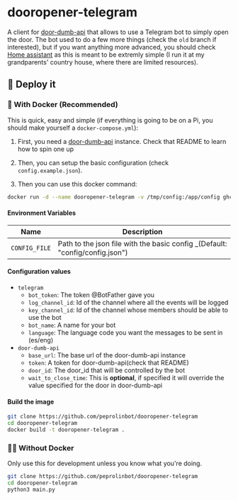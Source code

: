 # dooropener-telegram
A client for [door-dumb-api](https://codeberg.org/peprolinbot/door-dumb-api) that allows to use a Telegram bot to simply open the door. The bot used to do a few more things (check the `old` branch if interested), but if you want anything more advanced, you should check [Home assistant](https://www.home-assistant.io/) as this is meant to be extremly simple (I run it at my grandparents' country house, where there are limited resources).

## 🔧 Deploy it 

###  🐳 With Docker (Recommended)

This is quick, easy and simple (if everything is going to be on a Pi, you should make yourself a `docker-compose.yml`):

1. First, you need a [door-dumb-api](https://codeberg.org/peprolinbot/door-dumb-api) instance. Check that README to learn how to spin one up

2. Then, you can setup the basic configuration (check `config.example.json`).

3. Then you can use this docker command:
```bash
docker run -d --name dooropener-telegram -v /tmp/config:/app/config ghcr.io/peprolinbot/dooropener-telegram
```

#### Environment Variables

| Name              | Description                                                                                                         |
|-------------------|-----------------------------------------------------------------------------|
| `CONFIG_FILE`     | Path to the json file with the basic config _(Default: "config/config.json")|

#### Configuration values
- `telegram`
    - `bot_token`: The token @BotFather gave you
    - `log_channel_id`: Id of the channel where all the events will be logged
    - `key_channel_id`: Id of the channel whose members should be able to use the bot
    - `bot_name`: A name for your bot
    - `language`: The language code you want the messages to be sent in (es/eng)
- `door-dumb-api`
    - `base_url`: The base url of the door-dumb-api instance
    - `token`: A token for door-dumb-api(check that README)
    - `door_id`: The door_id that will be controlled by the bot
    - `wait_to_close_time`: This is **optional**, if specified it will override the value specified for the door in door-dumb-api

#### Build the image
```bash
git clone https://github.com/peprolinbot/dooropener-telegram
cd dooropener-telegram
docker build -t dooropener-telegram .
```

### 💪🏻 Without Docker
Only use this for development unless you know what you're doing.

```bash
git clone https://github.com/peprolinbot/dooropener-telegram
cd dooropener-telegram
python3 main.py
```